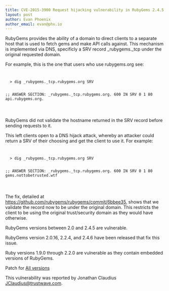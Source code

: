 ```yaml
---
title: CVE-2015-3900 Request hijacking vulnerability in RubyGems 2.4.5 and earlier
layout: post
author: Evan Phoenix
author_email: evan@phx.io
---
```


RubyGems provides the ability of a domain to direct clients to a separate
host that is used to fetch gems and make API calls against. This mechanism
is implemented via DNS, specificly a SRV record \_rubygems.\_tcp under the
original requested domain.

For example, this is the one that users who use rubygems.org see:

<code>
<pre>
  > dig _rubygems._tcp.rubygems.org SRV

  ;; ANSWER SECTION:
  _rubygems._tcp.rubygems.org. 600 IN	SRV	0 1 80 api.rubygems.org.
</pre>
</code>

RubyGems did not validate the hostname returned in the SRV record before
sending requests to it.

This left clients open to a DNS hijack attack, whereby an attacker could
return a SRV of their choosing and get the client to use it. For example:

<code>
<pre>
  > dig _rubygems._tcp.rubygems.org SRV

  ;; ANSWER SECTION:
  _rubygems._tcp.rubygems.org. 600 IN	SRV	0 1 80 gems.nottobetrusted.wtf
</pre>
</code>

The fix, detailed at https://github.com/rubygems/rubygems/commit/6bbee35,
shows that we validate the record now to be under the original domain. This
restricts the client to be using the original trust/security domain as they
would have otherwise.

RubyGems versions between 2.0 and 2.4.5 are vulnerable.

RubyGems version 2.0.16, 2.2.4, and 2.4.6 have been released that fix this
issue.

Ruby versions 1.9.0 through 2.2.0 are vulnerable as they contain embedded
versions of RubyGems.

Patch for [All versions](https://github.com/rubygems/rubygems/commit/6bbee35fd6daed045103f3122490a588d97c066a)

This vulnerability was reported by Jonathan Claudius <JClaudius@trustwave.com>.


